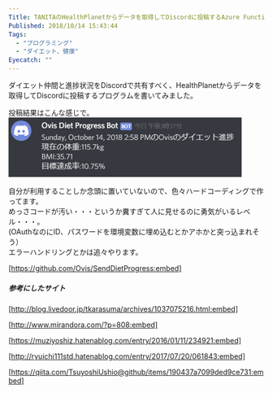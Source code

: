 ```yaml
---
Title: TANITAのHealthPlanetからデータを取得してDiscordに投稿するAzure Functionsを作った
Published: 2018/10/14 15:43:44
Tags:
  - "プログラミング"
  - "ダイエット、健康"
Eyecatch: ""
---
```

ダイエット仲間と進捗状況をDiscordで共有すべく、HealthPlanetからデータを取得してDiscordに投稿するプログラムを書いてみました。  


投稿結果はこんな感じで。  
![](20181014153852.png) 

自分が利用することしか念頭に置いていないので、色々ハードコーディングで作ってます。  
めっさコードが汚い・・・というか糞すぎて人に見せるのに勇気がいるレベル・・・。  
(OAuthなのにID、パスワードを環境変数に埋め込むとかアホかと突っ込まれそう）  
エラーハンドリングとかは追々やります。  


[https://github.com/Ovis/SendDietProgress:embed]




##### 参考にしたサイト  

[http://blog.livedoor.jp/tkarasuma/archives/1037075216.html:embed]

[http://www.mirandora.com/?p=808:embed]

[https://muziyoshiz.hatenablog.com/entry/2016/01/11/234921:embed]

[http://ryuichi111std.hatenablog.com/entry/2017/07/20/061843:embed]

[https://qiita.com/TsuyoshiUshio@github/items/190437a7099ded9ce731:embed]

